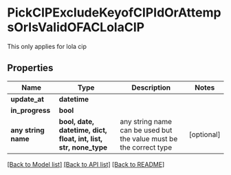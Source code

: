 # PickCIPExcludeKeyofCIPIdOrAttempsOrIsValidOFACLolaCIP

This only applies for lola cip

## Properties
Name | Type | Description | Notes
------------ | ------------- | ------------- | -------------
**update_at** | **datetime** |  | 
**in_progress** | **bool** |  | 
**any string name** | **bool, date, datetime, dict, float, int, list, str, none_type** | any string name can be used but the value must be the correct type | [optional]

[[Back to Model list]](../README.md#documentation-for-models) [[Back to API list]](../README.md#documentation-for-api-endpoints) [[Back to README]](../README.md)


